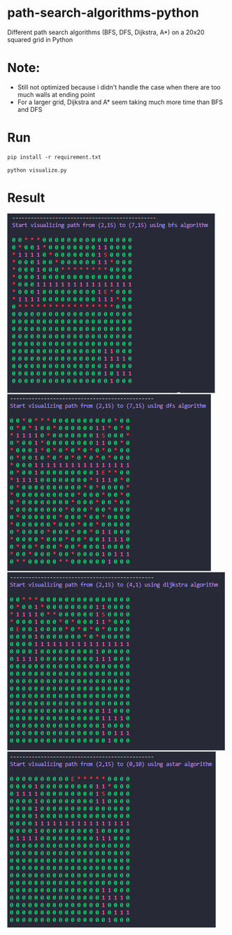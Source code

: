 # path-search-algorithms-python
Different path search algorithms (BFS, DFS, Dijkstra, A*) on a 20x20 squared grid in Python
# Note: 
- Still not optimized because i didn't handle the case when there are too much walls at ending point
- For a larger grid, Dijkstra and A* seem taking much more time than BFS and DFS
# Run

```
pip install -r requirement.txt
```

```
python visualize.py
```

# Result

![bfs](results/bfs.PNG)
![dfs](results/dfs.PNG)
![dijkstra](results/dijkstra.PNG)
![astar](results/astar.PNG)
